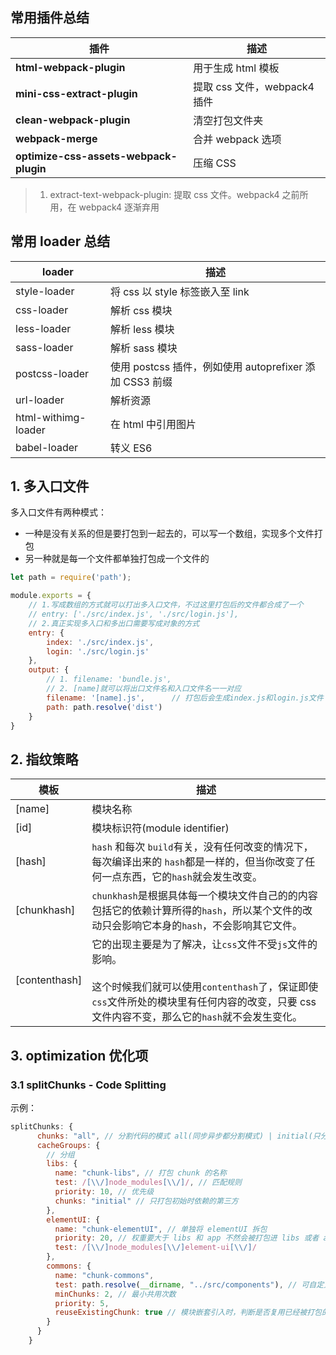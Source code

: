 ## 常用插件总结

| 插件                                   | 描述                         |
| -------------------------------------- | ---------------------------- |
| **html-webpack-plugin**                | 用于生成 html 模板           |
| **mini-css-extract-plugin**            | 提取 css 文件，webpack4 插件 |
| **clean-webpack-plugin**               | 清空打包文件夹               |
| **webpack-merge**                      | 合并 webpack 选项            |
| **optimize-css-assets-webpack-plugin** | 压缩 CSS                     |

> 1. extract-text-webpack-plugin: 提取 css 文件。webpack4 之前所用，在 webpack4 逐渐弃用



## 常用 loader 总结

| loader              | 描述                                                    |
| ------------------- | ------------------------------------------------------- |
| style-loader        | 将 css 以 style 标签嵌入至 link                         |
| css-loader          | 解析 css 模块                                           |
| less-loader         | 解析 less 模块                                          |
| sass-loader         | 解析 sass 模块                                          |
| postcss-loader      | 使用 postcss 插件，例如使用 autoprefixer 添加 CSS3 前缀 |
| url-loader          | 解析资源                                                |
| html-withimg-loader | 在 html 中引用图片                                      |
| babel-loader        | 转义 ES6                                                |



## 1. 多入口文件

多入口文件有两种模式：

* 一种是没有关系的但是要打包到一起去的，可以写一个数组，实现多个文件打包
* 另一种就是每一个文件都单独打包成一个文件的

```javascript
let path = require('path');

module.exports = {
    // 1.写成数组的方式就可以打出多入口文件，不过这里打包后的文件都合成了一个
    // entry: ['./src/index.js', './src/login.js'],
    // 2.真正实现多入口和多出口需要写成对象的方式
    entry: {
        index: './src/index.js',
        login: './src/login.js'
    },
    output: {
        // 1. filename: 'bundle.js',
        // 2. [name]就可以将出口文件名和入口文件名一一对应
        filename: '[name].js',      // 打包后会生成index.js和login.js文件
        path: path.resolve('dist')
    }
}
```



## 2. 指纹策略

| **模板**      | **描述**                                                     |
| ------------- | ------------------------------------------------------------ |
| [name]        | 模块名称                                                     |
| [id]          | 模块标识符(module identifier)                                |
| [hash]        | `hash` 和每次 `build`有关，没有任何改变的情况下，每次编译出来的 `hash`都是一样的，但当你改变了任何一点东西，它的`hash`就会发生改变。 |
| [chunkhash]   | `chunkhash`是根据具体每一个模块文件自己的的内容包括它的依赖计算所得的`hash`，所以某个文件的改动只会影响它本身的`hash`，不会影响其它文件。 |
| [contenthash] | 它的出现主要是为了解决，让`css`文件不受`js`文件的影响。<br /><br />这个时候我们就可以使用`contenthash`了，保证即使`css`文件所处的模块里有任何内容的改变，只要 css 文件内容不变，那么它的`hash`就不会发生变化。 |



## 3. optimization 优化项

### 3.1 splitChunks  - Code Splitting

示例：

```javascript
splitChunks: {
      chunks: "all", // 分割代码的模式 all(同步异步都分割模式) | initial(只分割同步引入的模块) | async(只分割出异步引入的模块)
      cacheGroups: {
        // 分组
        libs: {
          name: "chunk-libs", // 打包 chunk 的名称
          test: /[\\/]node_modules[\\/]/, // 匹配规则
          priority: 10, // 优先级
          chunks: "initial" // 只打包初始时依赖的第三方
        },
        elementUI: {
          name: "chunk-elementUI", // 单独将 elementUI 拆包
          priority: 20, // 权重要大于 libs 和 app 不然会被打包进 libs 或者 app
          test: /[\\/]node_modules[\\/]element-ui[\\/]/
        },
        commons: {
          name: "chunk-commons",
          test: path.resolve(__dirname, "../src/components"), // 可自定义拓展你的规则
          minChunks: 2, // 最小共用次数
          priority: 5,
          reuseExistingChunk: true // 模块嵌套引入时，判断是否复用已经被打包的模块
        }
      }
    }
```

